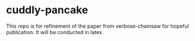 # cuddly-pancake

This repo is for refinement of the paper from verbose-chainsaw for hopeful publication.  It will be conducted in latex.
